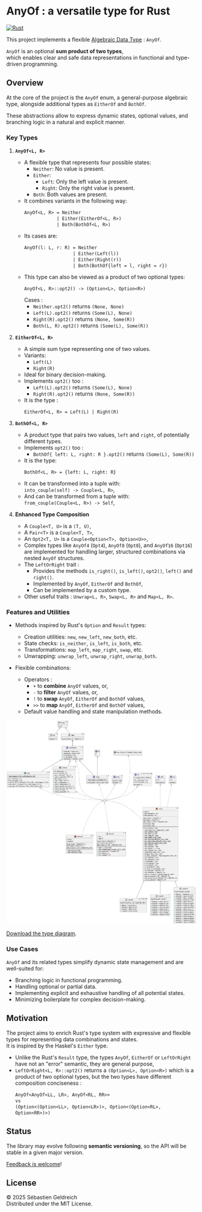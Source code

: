 # AnyOf : a versatile type for Rust

[![Rust](https://github.com/Trehinos/any_of/actions/workflows/rust.yml/badge.svg?branch=ci)](https://github.com/Trehinos/any_of/actions/workflows/rust.yml)

This project implements a flexible [Algebraic Data Type](https://en.wikipedia.org/wiki/Algebraic_data_type) : `AnyOf`.

`AnyOf` is an optional **sum product of two types**,  
which enables clear and safe data representations in functional and type-driven programming.

## Overview

At the core of the project is the `AnyOf` enum, a general-purpose algebraic type,
alongside additional types as `EitherOf` and `BothOf`.

These abstractions allow to express dynamic states, optional values, and branching logic in a natural and explicit
manner.

### Key Types

1. **`AnyOf<L, R>`**
    - A flexible type that represents four possible states:
        - `Neither`: No value is present.
        - `Either`:
            - `Left`: Only the left value is present.
            - `Right`: Only the right value is present.
        - `Both`: Both values are present.
    - It combines variants in the following way:
      ```
      AnyOf<L, R> = Neither
                  | Either(EitherOf<L, R>)
                  | Both(BothOf<L, R>)
      ```
    - Its cases are:
      ```
      AnyOf(l: L, r: R) = Neither 
                        | Either(Left(l))
                        | Either(Right(r)) 
                        | Both(BothOf{left = l, right = r})
      ```
    - This type can also be viewed as a product of two optional types:
      ```
      AnyOf<L, R>::opt2() -> (Option<L>, Option<R>)
      ```
      Cases :
        - `Neither.opt2()` returns `(None, None)`
        - `Left(L).opt2()` returns `(Some(L), None)`
        - `Right(R).opt2()` returns `(None, Some(R))`
        - `Both(L, R).opt2()` returns `(Some(L), Some(R))`

2. **`EitherOf<L, R>`**
    - A simple sum type representing one of two values.
    - Variants:
        - `Left(L)`
        - `Right(R)`
    - Ideal for binary decision-making.
    - Implements `opt2()` too :
        - `Left(L).opt2()` returns `(Some(L), None)`
        - `Right(R).opt2()` returns `(None, Some(R))`
    - It is the type :
      ```
      EitherOf<L, R> = Left(L) | Right(R)
      ```

3. **`BothOf<L, R>`**
    - A product type that pairs two values, `left` and `right`, of potentially different types.
    - Implements `opt2()` too :
        - `BothOf{ left: L, right: R }.opt2()` returns `(Some(L), Some(R))`
    - It is the type:
      ```
      BothOf<L, R> = {left: L, right: R}
      ```
    - It can be transformed into a tuple with:  
      `into_couple(self) -> Couple<L, R>`,
    - And can be transformed from a tuple with:  
      `from_couple(Couple<L, R>) -> Self`,

4. **Enhanced Type Composition**
    - A `Couple<T, U>` is a `(T, U)`,
    - A `Pair<T>` is a `Couple<T, T>`,
    - An `Opt2<T, U>` is a `Couple<Option<T>, Option<U>>`,
    - Complex types like `AnyOf4` (`Opt4`), `AnyOf8` (`Opt8`), and `AnyOf16` (`Opt16`) are implemented for handling larger,
      structured combinations via nested `AnyOf` structures.
    - The `LeftOrRight` trait :
        - Provides the methods `is_right()`, `is_left()`, `opt2()`, `left()` and `right()`.
        - Implemented by `AnyOf`, `EitherOf` and `BothOf`,
        - Can be implemented by a custom type.
    - Other useful traits : `Unwrap<L, R>`, `Swap<L, R>` and `Map<L, R>`.

### Features and Utilities

- Methods inspired by Rust's `Option` and `Result` types:
    - Creation utilities: `new`, `new_left`, `new_both`, etc.
    - State checks: `is_neither`, `is_left`, `is_both`, etc.
    - Transformations: `map_left`, `map_right`, `swap`, etc.
    - Unwrapping: `unwrap_left`, `unwrap_right`, `unwrap_both`.

- Flexible combinations:
    - Operators :
        - `+` to **combine** `AnyOf` values, or,
        - `-` to **filter** `AnyOf` values, or,
        - `!` to **swap**  `AnyOf`, `EitherOf` and `BothOf` values,
        - `>>` to **map**  `AnyOf`, `EitherOf` and `BothOf` values,
    - Default value handling and state manipulation methods.

![Type diagram PNG](doc/any_of-type-diagram.png)

[Download the type diagram](doc/types.plantuml).

### Use Cases

`AnyOf` and its related types simplify dynamic state management and are well-suited for:

- Branching logic in functional programming.
- Handling optional or partial data.
- Implementing explicit and exhaustive handling of all potential states.
- Minimizing boilerplate for complex decision-making.

## Motivation

The project aims to enrich Rust's type system with expressive and flexible types
for representing data combinations and states.  
It is inspired by the Haskel's `Either` type.

* Unlike the Rust's `Result` type, the types `AnyOf`, `EitherOf` or `LeftOrRight` have not an "error" semantic, they are
  general purpose,
* `LeftOrRight<L, R>::opt2()` returns a `(Option<L>, Option<R>)`  which is a product of two optional
  types, but the two types have different composition conciseness :
  ```
  AnyOf<AnyOf<LL, LR>, AnyOf<RL, RR>>
  vs
  (Option<(Option<LL>, Option<LR>)>, Option<(Option<RL>, Option<RR>)>)
  ```

## Status

The library may evolve following **semantic versioning**,
so the API will be stable in a given major version.

[Feedback is welcome](mailto:dev-any-of@trehinos.eu)!

## License

&copy; 2025 Sébastien Geldreich  
Distributed under the MIT License.